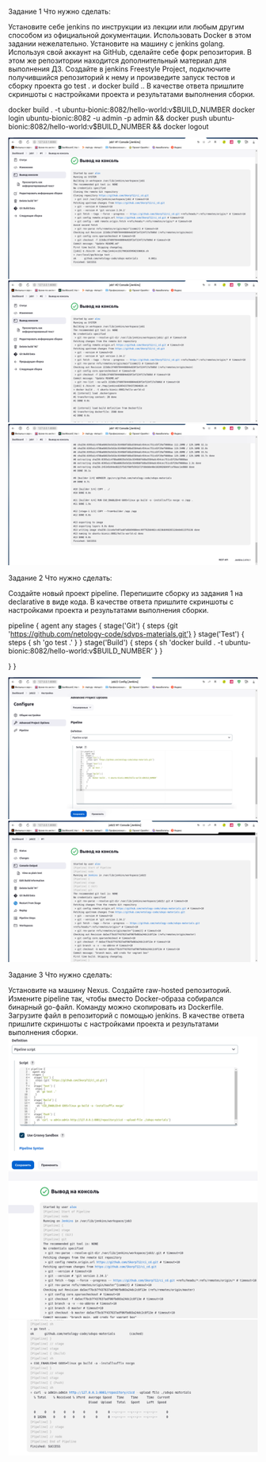 Задание 1
Что нужно сделать:

Установите себе jenkins по инструкции из лекции или любым другим способом из официальной документации. Использовать Docker в этом задании нежелательно.
Установите на машину с jenkins golang.
Используя свой аккаунт на GitHub, сделайте себе форк репозитория. В этом же репозитории находится дополнительный материал для выполнения ДЗ.
Создайте в jenkins Freestyle Project, подключите получившийся репозиторий к нему и произведите запуск тестов и сборку проекта go test . и docker build ..
В качестве ответа пришлите скриншоты с настройками проекта и результатами выполнения сборки.

docker build . -t ubuntu-bionic:8082/hello-world:v$BUILD_NUMBER
docker login ubuntu-bionic:8082 -u admin -p admin && docker push ubuntu-bionic:8082/hello-world:v$BUILD_NUMBER && docker logout

![alt text](https://github.com/Skorp712/CICD/blob/master/CICD/1.png)
![alt text](https://github.com/Skorp712/CICD/blob/master/CICD/1-2.png)
![alt text](https://github.com/Skorp712/CICD/blob/master/CICD/1-3.png)

Задание 2
Что нужно сделать:

Создайте новый проект pipeline.
Перепишите сборку из задания 1 на declarative в виде кода.
В качестве ответа пришлите скриншоты с настройками проекта и результатами выполнения сборки.

pipeline {
 agent any
 stages {
  stage('Git') {
   steps {git 'https://github.com/netology-code/sdvps-materials.git'}
  }
  stage('Test') {
   steps {
    sh 'go test .'
   }
  }
  stage('Build') {
   steps {
    sh 'docker build . -t ubuntu-bionic:8082/hello-world:v$BUILD_NUMBER'
   }
  }
 
  }
 }

![alt text](https://github.com/Skorp712/CICD/blob/master/CICD/2-1.png)
![alt text](https://github.com/Skorp712/CICD/blob/master/CICD/2-2.png)

Задание 3
Что нужно сделать:

Установите на машину Nexus.
Создайте raw-hosted репозиторий.
Измените pipeline так, чтобы вместо Docker-образа собирался бинарный go-файл. Команду можно скопировать из Dockerfile.
Загрузите файл в репозиторий с помощью jenkins.
В качестве ответа пришлите скриншоты с настройками проекта и результатами выполнения сборки.
![alt text](https://github.com/Skorp712/CICD/blob/master/CICD/3-1.png)
![alt text](https://github.com/Skorp712/CICD/blob/master/CICD/3-2.png)
![alt text](https://github.com/Skorp712/CICD/blob/master/CICD/3-3.png)
